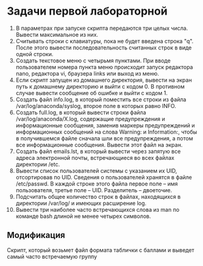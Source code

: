
# Задачи первой лабораторной

<ol>
<li>В параметрах при запуске скрипта передаются три целых числа. Вывести максимальное из них.</li>
<li>Считывать строки с клавиатуры, пока не будет введена строка "q".</li> 
После этого вывести последовательность считанных строк в виде одной строки.</li>
<li>Создать текстовое меню с четырьмя пунктами. При вводе пользователем номера пункта меню 
происходит запуск редактора nano, редактора vi, браузера links или выход из меню.</li>
<li>Если скрипт запущен из домашнего директория, вывести на экран путь к домашнему директорию и 
выйти с кодом 0. В противном случае вывести сообщение об ошибке и выйти с кодом 1.</li>
<li>Создать файл info.log, в который поместить все строки из файла /var/log/anaconda/syslog, 
второе поле в которых равно INFO.</li>
<li>Создать full.log, в который вывести строки файла /var/log/anaconda/X.log, содержащие 
предупреждения и информационные сообщения, заменив маркеры предупреждений и 
информационных сообщений на слова Warning: и Information:, чтобы в получившемся файле 
сначала шли все предупреждения, а потом все информационные сообщения. Вывести этот файл на 
экран.</li>
<li>Создать файл emails.lst, в который вывести через запятую все адреса электронной почты, 
встречающиеся во всех файлах директории /etc.</li> 
<li>Вывести список пользователей системы с указанием их UID, отсортировав по UID. Сведения о 
пользователей хранятся в файле /etc/passwd. В каждой строке этого файла первое поле – имя 
пользователя, третье поле – UID. Разделитель – двоеточие.</li>
<li>Подсчитать общее количество строк в файлах, находящихся в директории /var/log/ и имеющих 
расширение log.</li>
<li>Вывести три наиболее часто встречающихся слова из man по команде bash длиной не менее четырех 
символов.</li>
</ol>

## Модификация

Скрипт, который возьмет файл формата таблички с баллами и выведет самый часто встречаемую группу

